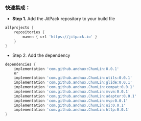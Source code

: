 ### 快速集成：
- **Step 1.** Add the JitPack repository to your build file
```groovy
allprojects {
    repositories {
        maven { url 'https://jitpack.io' }
    }
}
```
- Step 2. Add the dependency
```groovy
dependencies {
    implementation 'com.github.andnux:ChunLin:0.0.1'
    or
    implementation 'com.github.andnux.ChunLin:utils:0.0.1'
    implementation 'com.github.andnux.ChunLin:glide:0.0.1'
    implementation 'com.github.andnux.ChunLin:compat:0.0.1'
    implementation 'com.github.andnux.ChunLin:mvvm:0.0.1'
    implementation 'com.github.andnux.ChunLin:adapter:0.0.1'
    implementation 'com.github.andnux.ChunLin:mvp:0.0.1'
    implementation 'com.github.andnux.ChunLin:ui:0.0.1'
    implementation 'com.github.andnux.ChunLin:http:0.0.1'
}
```